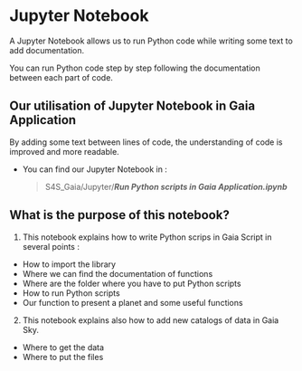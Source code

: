 
# Jupyter Notebook

A Jupyter Notebook allows us to run Python code while writing some text to add documentation.

You can run Python code step by step following the documentation between each part of code.

## Our utilisation of Jupyter Notebook in Gaia Application

By adding some text between lines of code, the understanding of code is improved and more readable.

* You can find our Jupyter Notebook in :

	> S4S_Gaia/Jupyter/***Run Python scripts in Gaia Application.ipynb***
	
## What is the purpose of this notebook?

1) This notebook explains how to write Python scrips in Gaia Script in several points :

*  How to import the library
*  Where we can find the documentation of functions
*  Where are the folder where you have to put Python scripts 
*  How to run Python scripts 
*  Our function to present a planet and some useful functions

2) This notebook explains also how to add new catalogs of data in Gaia Sky.

* Where to get the data
* Where to put the files 

